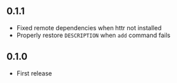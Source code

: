 ## 0.1.1

- Fixed remote dependencies when httr not installed
- Properly restore `DESCRIPTION` when `add` command fails

## 0.1.0

- First release
